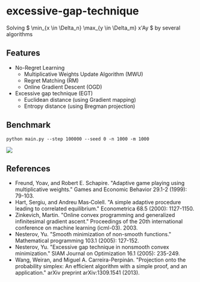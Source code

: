 # excessive-gap-technique

Solving $ \min_{x \in \Delta_n} \max_{y \in \Delta_m} x'Ay $ by several algorithms 

## Features

- No-Regret Learning
  - Multiplicative Weights Update Algorithm (MWU)
  - Regret Matching (RM)
  - Online Gradient Descent (OGD)
- Excessive gap technique (EGT)
  - Euclidean distance (using Gradient mapping)
  - Entropy distance (using Bregman projection)

## Benchmark

```
python main.py --step 100000 --seed 0 -n 1000 -m 1000
```

![](https://user-images.githubusercontent.com/34413567/173562782-99ba0d78-c346-4492-91ad-c03eed14b9ec.png)


## References

- Freund, Yoav, and Robert E. Schapire. "Adaptive game playing using multiplicative weights." Games and Economic Behavior 29.1-2 (1999): 79-103.
- Hart, Sergiu, and Andreu Mas‐Colell. "A simple adaptive procedure leading to correlated equilibrium." Econometrica 68.5 (2000): 1127-1150.
- Zinkevich, Martin. "Online convex programming and generalized infinitesimal gradient ascent." Proceedings of the 20th international conference on machine learning (icml-03). 2003.
- Nesterov, Yu. "Smooth minimization of non-smooth functions." Mathematical programming 103.1 (2005): 127-152.
- Nesterov, Yu. "Excessive gap technique in nonsmooth convex minimization." SIAM Journal on Optimization 16.1 (2005): 235-249.
- Wang, Weiran, and Miguel A. Carreira-Perpinán. "Projection onto the probability simplex: An efficient algorithm with a simple proof, and an application." arXiv preprint arXiv:1309.1541 (2013).
